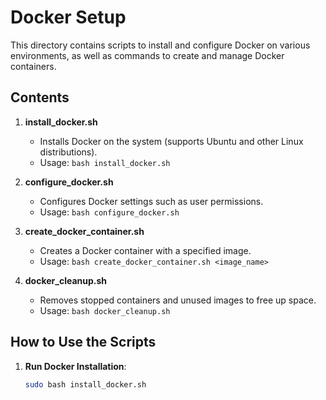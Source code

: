 # Docker Setup

This directory contains scripts to install and configure Docker on various environments, as well as commands to create and manage Docker containers.

## Contents

1. **install_docker.sh**
   - Installs Docker on the system (supports Ubuntu and other Linux distributions).
   - Usage: `bash install_docker.sh`

2. **configure_docker.sh**
   - Configures Docker settings such as user permissions.
   - Usage: `bash configure_docker.sh`

3. **create_docker_container.sh**
   - Creates a Docker container with a specified image.
   - Usage: `bash create_docker_container.sh <image_name>`

4. **docker_cleanup.sh**
   - Removes stopped containers and unused images to free up space.
   - Usage: `bash docker_cleanup.sh`

## How to Use the Scripts

1. **Run Docker Installation**:  
   ```bash
   sudo bash install_docker.sh
